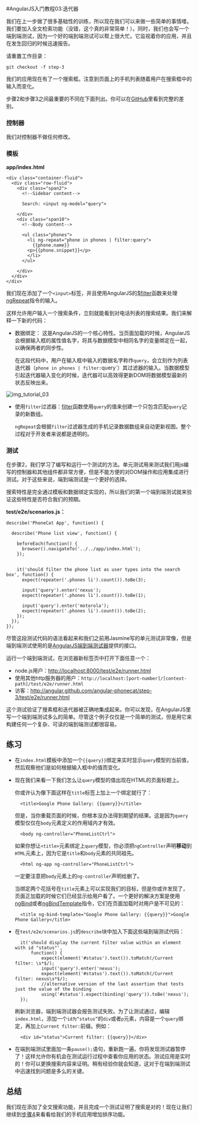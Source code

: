 #AngularJS入门教程03:迭代器

我们在上一步做了很多基础性的训练，所以现在我们可以来做一些简单的事情喽。我们要加入全文检索功能（没错，这个真的非常简单！）。同时，我们也会写一个端到端测试，因为一个好的端到端测试可以帮上很大忙。它监视着你的应用，并且在发生回归的时候迅速报告。

请重置工作目录：

    git checkout -f step-3

我们的应用现在有了一个搜索框。注意到页面上的手机列表随着用户在搜索框中的输入而变化。

步骤2和步骤3之间最重要的不同在下面列出。你可以在[GitHub][]里看到完整的差别。

### 控制器

我们对控制器不做任何修改。

### 模板

**app/index.html**

    <div class="container-fluid">
      <div class="row-fluid">
        <div class="span2">
          <!--Sidebar content-->

          Search: <input ng-model="query">

        </div>
        <div class="span10">
          <!--Body content-->

          <ul class="phones">
            <li ng-repeat="phone in phones | filter:query">
              {{phone.name}}
            <p>{{phone.snippet}}</p>
            </li>
          </ul>

       	</div>
      </div>
    </div>

我们现在添加了一个`<input>`标签，并且使用AngularJS的[$filter][filter]函数来处理[ngRepeat][]指令的输入。

这样允许用户输入一个搜索条件，立刻就能看到对电话列表的搜索结果。我们来解释一下新的代码：

- 数据绑定： 这是AngularJS的一个核心特性。当页面加载的时候，AngularJS会根据输入框的属性值名字，将其与数据模型中相同名字的变量绑定在一起，以确保两者的同步性。

    在这段代码中，用户在输入框中输入的数据名字称作`query`，会立刻作为列表迭代器（`phone in phones | filter:`query`）其过滤器的输入。当数据模型引起迭代器输入变化的时候，迭代器可以高效得更新DOM将数据模型最新的状态反映出来。

![img_tutorial_03][]

- 使用`filter`过滤器：[filter][]函数使用`query`的值来创建一个只包含匹配`query`记录的新数组。

    `ngRepeat`会根据`filter`过滤器生成的手机记录数据数组来自动更新视图。整个过程对于开发者来说都是透明的。

### 测试

在步骤2，我们学习了编写和运行一个测试的方法。单元测试用来测试我们用js编写的控制器和其他组件都非常方便，但是不能方便的对DOM操作和应用集成进行测试。对于这些来说，端到端测试是一个更好的选择。

搜索特性是完全通过模板和数据绑定实现的，所以我们的第一个端到端测试就来验证这些特性是否符合我们的预期。

**test/e2e/scenarios.js：**

    describe('PhoneCat App', function() {

      describe('Phone list view', function() {

        beforeEach(function() {
          browser().navigateTo('../../app/index.html');
        });


        it('should filter the phone list as user types into the search box', function() {
          expect(repeater('.phones li').count()).toBe(3);

          input('query').enter('nexus');
          expect(repeater('.phones li').count()).toBe(1);

          input('query').enter('motorola');
          expect(repeater('.phones li').count()).toBe(2);
        });
      });
    });

尽管这段测试代码的语法看起来和我们之前用Jasmine写的单元测试非常像，但是端到端测试使用的是[AngularJS端到端测试器][]提供的接口。

运行一个端到端测试，在浏览器新标签页中打开下面任意一个：

- node.js用户：<http://localhost:8000/test/e2e/runner.html>
- 使用其他http服务器的用户：`http://localhost:[port-number]/[context-path]/test/e2e/runner.html`
- 访客：<http://angular.github.com/angular-phonecat/step-3/test/e2e/runner.html>

这个测试验证了搜素框和迭代器被正确地集成起来。你可以发现，在AngularJS里写一个端到端测试多么的简单。尽管这个例子仅仅是一个简单的测试，但是用它来构建任何一个复杂、可读的端到端测试都很容易。

## 练习

- 在`index.html`模板中添加一个`{{query}}`绑定来实时显示`query`模型的当前值，然后观察他们是如何根据输入框中的值而变化。
- 现在我们来看一下我们怎么让`query`模型的值出现在HTML的页面标题上。

    你或许认为像下面这样在`title`标签上加上一个绑定就行了：

        <title>Google Phone Gallery: {{query}}</title>

    但是，当你重载页面的时候，你根本没办法得到期望的结果。这是因为`query`模型仅仅在`body`元素定义的作用域内才有效。

        <body ng-controller="PhoneListCtrl">

    如果你想让`<title>`元素绑定上`query`模型，你必须把`ngController`声明**移动**到`HTML`元素上，因为它是`title`和`body`元素的共同祖先。

        <html ng-app ng-controller="PhoneListCtrl">

    一定要注意把`body`元素上的`ng-controller`声明给删了。

    当绑定两个花括号在`title`元素上可以实现我们的目标，但是你或许发现了，页面正加载的时候它们已经显示给用户看了。一个更好的解决方案是使用[ngBind][]或者[ngBindTemplate][]指令，它们在页面加载时对用户是不可见的：

        <title ng-bind-template="Google Phone Gallery: {{query}}">Google Phone Gallery</title>

- 在`test/e2e/scenarios.js`的`describe`块中加入下面这些端到端测试代码：

        it('should display the current filter value within an element with id "status"',
            function() {
                expect(element('#status').text()).toMatch(/Current filter: \s*$/);
                input('query').enter('nexus');
                expect(element('#status').text()).toMatch(/Current filter: nexus\s*$/);
                //alternative version of the last assertion that tests just the value of the binding
                using('#status').expect(binding('query')).toBe('nexus');
        });

    刷新浏览器，端到端测试器会报告测试失败。为了让测试通过，编辑`index.html`，添加一个`id为“status”`的`div`或者`p`元素，内容是一个`query`绑定，再加上`Current filter:`前缀。例如：

        <div id="status">Current filter: {{query}}</div>

- 在端到端测试里面加一条`pause();`语句，重新跑一遍。你将发现测试器暂停了！这样允许你有机会在测试运行过程中查看你应用的状态。测试应用是实时的！你可以更换搜索内容来证明。稍有经验你就会知道，这对于在端到端测试中迅速找到问题是多么的关键。

## 总结

我们现在添加了全文搜索功能，并且完成一个测试证明了搜索是对的！现在让我们继续到[步骤4][step_04]来看看给我们的手机应用增加排序功能。


[GitHub]: https://github.com/angular/angular-phonecat/compare/step-2...step-3
[AngularJS端到端测试器]: http://code.angularjs.org/1.1.0/docs/guide/dev_guide.e2e-testing
[dev_guide.e2e-testing]: http://docs.angularjs.org/guide/dev_guide.e2e-testing
[img_tutorial_03]: http://docs.angularjs.org/img/tutorial/tutorial_03.png
[ngBind]: http://docs.angularjs.org/api/ng.directive:ngBind
[ngBindTemplate]: http://docs.angularjs.org/api/ng.directive:ngBindTemplate
[filter]: http://docs.angularjs.org/api/ng.filter:filter
[ngRepeat]: http://docs.angularjs.org/api/ng.directive:ngRepeat
[step_04]: http://angularjs.cn/A007
